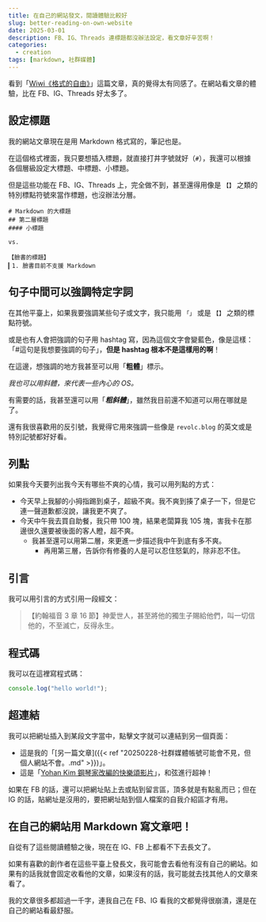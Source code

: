 ```yaml
---
title: 在自己的網站發文，閱讀體驗比較好
slug: better-reading-on-own-website
date: 2025-03-01
description: FB、IG、Threads 連標題都沒辦法設定，看文章好辛苦啊！
categories:
  - creation
tags: [markdown, 社群媒體]
---
```


看到「[Wiwi《格式的自由》](https://wiwi.blog/blog/freedom-to-format)」這篇文章，真的覺得太有同感了。在網站看文章的體驗，比在 FB、IG、Threads 好太多了。

## 設定標題

我的網站文章現在是用 Markdown 格式寫的，筆記也是。

在這個格式裡面，我只要想插入標題，就直接打井字號就好（`#`），我還可以根據各個層級設定大標題、中標題、小標題。

但是這些功能在 FB、IG、Threads 上，完全做不到，甚至還得用像是 `【】` 之類的特別標點符號來當作標題，也沒辦法分層。

```
# Markdown 的大標題
## 第二層標題
#### 小標題

vs.

【臉書的標題】
▎1. 臉書目前不支援 Markdown
```

## 句子中間可以強調特定字詞

在其他平臺上，如果我要強調某些句子或文字，我只能用 `「」` 或是 `【】` 之類的標點符號。

或是也有人會把強調的句子用 hashtag 寫，因為這個文字會變藍色，像是這樣：「#這句是我想要強調的句子」，**但是 hashtag 根本不是這樣用的啊**！

在這邊，想強調的地方我甚至可以用「**粗體**」標示。

_我也可以用斜體，來代表一些內心的 OS。_

有需要的話，我甚至還可以用「**_粗斜體_**」，雖然我目前還不知道可以用在哪就是了。

還有我很喜歡用的反引號，我覺得它用來強調一些像是 `revolc.blog` 的英文或是特別記號都好好看。

## 列點

如果我今天要列出我今天有哪些不爽的心情，我可以用列點的方式：

- 今天早上我腳的小拇指踢到桌子，超級不爽。我不爽到揍了桌子一下，但是它連一聲道歉都沒說，讓我更不爽了。
- 今天中午我去買自助餐，我只帶 100 塊，結果老闆算我 105 塊，害我卡在那邊很久還要被後面的客人瞪，超不爽。
  - 我甚至還可以用第二層，來更進一步描述我中午到底有多不爽。
    - 再用第三層，告訴你有修養的人是可以忍住怒氣的，除非忍不住。

## 引言

我可以用引言的方式引用一段經文：

> 【約翰福音 3 章 16 節】神愛世人，甚至將他的獨生子賜給他們，叫一切信他的，不至滅亡，反得永生。

## 程式碼

我可以在這裡寫程式碼：

```javascript
console.log("hello world!");
```

## 超連結

我可以把網址插入到某段文字當中，點擊文字就可以連結到另一個頁面：

- 這是我的「[另一篇文章]({{< ref "20250228-社群媒體帳號可能會不見，但個人網站不會。.md" >}})」。
- 這是「[Yohan Kim 鋼琴家改編的快樂頌影片](https://www.youtube.com/watch?v=E3l4BeBWltk)」，和弦進行超神！

如果在 FB 的話，還可以把網址貼上去或貼到留言區，頂多就是有點亂而已；但在 IG 的話，貼網址是沒用的，要把網址貼到個人檔案的自我介紹區才有用。

## 在自己的網站用 Markdown 寫文章吧！

自從有了這些閱讀體驗之後，現在在 IG、FB 上都看不下去長文了。

如果有喜歡的創作者在這些平臺上發長文，我可能會去看他有沒有自己的網站。如果有的話我就會固定收看他的文章，如果沒有的話，我可能就去找其他人的文章來看了。

我的文章很多都超過一千字，連我自己在 FB、IG 看我的文都覺得很崩潰，還是在自己的網站看最舒服。
